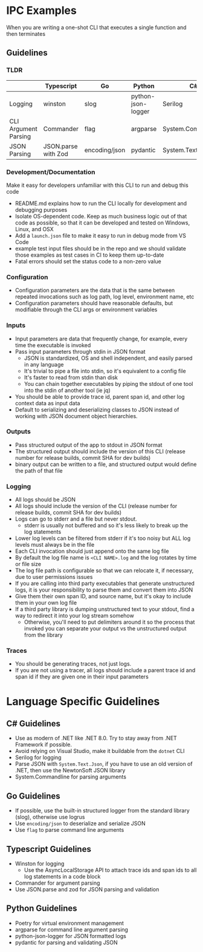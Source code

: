 # IPC Examples

When you are writing a one-shot CLI that executes a single function and then terminates

## Guidelines

### TLDR

|                      | Typescript          | Go            | Python             | C#                 |
|----------------------|---------------------|---------------|--------------------|--------------------|
| Logging              | winston             | slog          | python-json-logger | Serilog            |
| CLI Argument Parsing | Commander           | flag          | argparse           | System.Commandline |
| JSON Parsing         | JSON.parse with Zod | encoding/json | pydantic           | System.Text.Json   |


### Development/Documentation

Make it easy for developers unfamiliar with this CLI to run and debug this code

 * README.md explains how to run the CLI locally for development and debugging purposes 
 * Isolate OS-dependent code. Keep as much business logic out of that code as possible, so that it can be developed and tested on Windows, Linux, and OSX
 * Add a `launch.json` file to make it easy to run in debug mode from VS Code
 * example test input files should be in the repo and we should validate those examples as test cases in CI to keep them up-to-date
 * Fatal errors should set the status code to a non-zero value

### Configuration

 * Configuration parameters are the data that is the same between repeated invocations such as log path, log level, environment name, etc
 * Configuration parameters should have reasonable defaults, but modifiable through the CLI args or environment variables

### Inputs

 * Input parameters are data that frequently change, for example, every time the executable is invoked
 * Pass input parameters through stdin in JSON format
   * JSON is standardized, OS and shell independent, and easily parsed in any language
   * It's trivial to pipe a file into stdin, so it's equivalent to a config file
   * It's faster to read from stdin than disk
   * You can chain together executables by piping the stdout of one tool into the stdin of another tool (ie jq)
 * You should be able to provide trace id, parent span id, and other log context data as input data
 * Default to serializing and deserializing classes to JSON instead of working with JSON document object hierarchies.

### Outputs

 * Pass structured output of the app to stdout in JSON format
 * The structured output should include the version of this CLI (release number for release builds, commit SHA for dev builds)
 * binary output can be written to a file, and structured output would define the path of that file

### Logging

 * All logs should be JSON
 * All logs should include the version of the CLI (release number for release builds, commit SHA for dev builds)
 * Logs can go to stderr and a file but never stdout.
   * stderr is usually not buffered and so it's less likely to break up the log statements
 * Lower log levels can be filtered from stderr if it's too noisy but ALL log levels must always be in the file
 * Each CLI invocation should just append onto the same log file
 * By default the log file name is `<CLI NAME>.log` and the log rotates by time or file size
 * The log file path is configurable so that we can relocate it, if necessary, due to user permissions issues
  * If you are calling into third party executables that generate unstructured logs, it is your responsibility to parse them and convert them into JSON
  * Give them their own span ID, and source name, but it's okay to include them in your own log file
 * If a third party library is dumping unstructured text to your stdout, find a way to redirect it into your log stream somehow
   * Otherwise, you'll need to put delimiters around it so the process that invoked you can separate your output vs the unstructured output from the library
 
 ### Traces

 * You should be generating traces, not just logs.
 * If you are not using a tracer, all logs should include a parent trace id and span id if they are given one in their input parameters

# Language Specific Guidelines

## C# Guidelines

* Use as modern of .NET like .NET 8.0. Try to stay away from .NET Framework if possible.
* Avoid relying on Visual Studio, make it buildable from the `dotnet` CLI
* Serilog for logging
* Parse JSON with `System.Text.Json`, if you have to use an old version of .NET, then use the NewtonSoft JSON library
* System.Commandline for parsing arguments

## Go Guidelines

* If possible, use the built-in structured logger from the standard library (slog), otherwise use logrus
* Use `encoding/json` to deserialize and serialize JSON
* Use `flag` to parse command line arguments

## Typescript Guidelines

* Winston for logging
  * Use the AsyncLocalStorage API to attach trace ids and span ids to all log statements in a code block
* Commander for argument parsing
* Use JSON.parse and zod for JSON parsing and validation

## Python Guidelines
* Poetry for virtual environment management
* argparse for command line argument parsing
* python-json-logger for JSON formatted logs
* pydantic for parsing and validating JSON